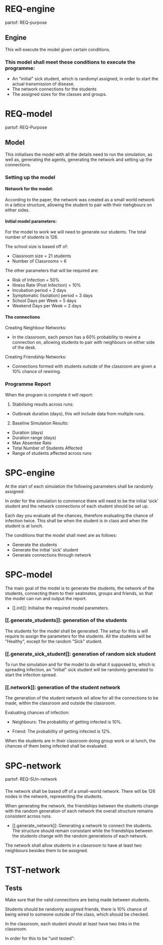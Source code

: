 # REQ-engine
partof: REQ-purpose
###
## Engine
This will execute the model given certain conditions.

### This model shall meet these conditions to execute the programme:
- An "initial" sick student, which is randomyl assigned, in order to start the actual transmission of disease.
- The network connections for the students
- The assigned sizes for the classes and groups.


# REQ-model
partof: REQ-Purpose
###
## Model


This initialises the model with all the details need to run the simulation, as well as, generating the agents, generating the network and setting up the connections. 

### Setting up the model 

#### Network for the model:

According to the paper, the network was created as a small world network in a lattice structure, allowing the student to pair with their niehgbours on either sides.

#### Initial model parameters:

For the model to work we will need to generate our students. The total number of students is 126.

The school size is based off of:

- Classroom size = 21 students
- Number of Classrooms = 6

The other parameters that will be required are:
- Risk of Infection = 50%
- Illness Rate (Post Infection) = 10%
- Incubation period = 2 days
- Symptomatic (Isolation) period = 3 days
- School Days per Week = 5 days
- Weekend Days per Week = 2 days

#### The connections

Creating Neighbour Networks:

- In the classroom, each person has a 60% probability to rewire a connection on, allowing students to pair with neighbours on either side of the desk.

Creating Friendship Networks:

- Connections formed with students outside of the classroom are given a 10% chance of rewiring.

### Programme Report

When the program is complete it will report:
1. Stabilising results across runs:
- Outbreak duration (days), this will include data from multiple runs.
2. Baseline Simulation Results:
- Duration (days)
- Duration range (days)
- Max Absentee Rate 
- Total Number of Students Affected 
- Range of students affected across runs

# SPC-engine
At the start of each simulation the following parameters shall be randomly assigned: 

In order for the simulation to commence there will need to be the initial ‘sick’ student and the network connections of each student should be set up.

Each day you evaluate all the chances, therefore evaluating the chance of infection twice. This shall be when the student is in class and when the student is at lunch.


The conditions that the model shall meet are as follows:

- Generate the students
- Generate the initial 'sick' student
- Generate connections through network


# SPC-model

The main goal of the model is to generate the students, the network of the students, connecting them to their seatmates, groups and friends, so that the model can run and output the report.


- [[.init]]: Initialise the required model parameters.

### [[.generate_students]]: generation of the students
The students for the model shall be generated. The setup for this is will require to assign the parameters for the students. All the students will be "Healthy", except for the random "Sick" student. 

### [[.generate_sick_student]]: generation of random sick student

To run the simulation and for the model to do what it supposed to, which is spreading infection, an "initial" sick student will be randomly generated to start the infection spread.

### [[.network]]: generation of the student network
The generation of the student network wil allow for all the connections to be made, within the classroom and outside the classroom.

Evaluating chances of infection:

- Neighbours:
The probabiltiy of getting infected is 10%.

- Friend: The probabiltiy of getting infected is 12%.

When the students are in their classroom doing group work or at lunch, the chances of them being infected shall be evaluated.


# SPC-network
partof: REQ-SUn-network
###
The network shall be based off of a small-world network. There will be 126 nodes in the network, representing the students.

When generating the network, the friendships between the students change with the random generation of each network the overall structure remains consistent across runs.

- [[.generate_network]]: Generating a network to connect the students.  The structure should remain consistant while the friendships between the students change with the random generations of each network.


The network shall allow students in a classroom to have at least two neighbours besides them to be assigned.


# TST-network
## Tests

Make sure that the valid connections are being made between students. 


Students should be randomly assigned friends, there is 10% chance of being wired to someone outside of the class, which should be checked.

In the classroom, each student should at least have two links in the classroom.

In order for this to be "unit tested":